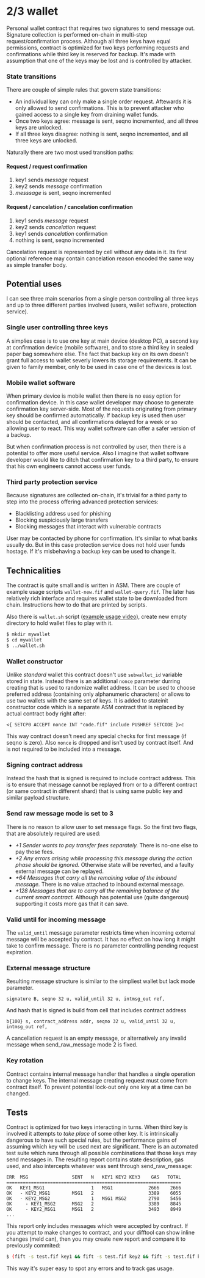 # 2/3 wallet

Personal wallet contract that requires two signatures to send message out. Signature collection is performed on-chain in multi-step request/confirmation process. Although all three keys have equal permissions, contract is optimized for two keys performing requests and confirmations while third key is reserved for backup. It's made with assumption that one of the keys may be lost and is controlled by attacker.

### State transitions

There are couple of simple rules that govern state transitions:

- An individual key can only make a single order request. Aftewards it is only allowed to send confirmations. This is to prevent attacker who gained access to a single key from draining wallet funds.
- Once two keys agree: message is sent, seqno incremented, and all three keys are unlocked.
- If all three keys disagree: nothing is sent, seqno incremented, and all three keys are unlocked.

Naturally there are two most used transition paths:

#### Request / request confirmation

1.  key1 sends _message_ request
1.  key2 sends _message_ confirmation
1.  _messsage_ is sent, seqno incremented

#### Request / cancelation / cancelation confirmation

1.  key1 sends _message_ request
1.  key2 sends _cancelation_ request
1.  key1 sends _cancelation_ confirmation
1.  nothing is sent, seqno incremented

Cancelation request is represented by cell without any data in it. Its first optional reference may contain cancelation reason encoded the same way as simple transfer body.

## Potential uses

I can see three main scenarios from a single person controling all three keys and up to three different parties involved (users, wallet software, protection service).

### Single user controlling three keys

A simplies case is to use one key at main device (desktop PC), a second key at confirmation device (mobile software), and to store a third key in sealed paper bag somewhere else. The fact that backup key on its own doesn't grant full access to wallet severly lowers its storage requirements. It can be given to family member, only to be used in case one of the devices is lost.

### Mobile wallet software

When primary device is mobile wallet then there is no easy option for confirmation device. In this case wallet developer may choose to generate confirmation key server-side. Most of the requests originating from primary key should be confirmed automatically. If backup key is used then user should be contacted, and all confirmations delayed for a week or so allowing user to react. This way wallet software can offer a safer version of a backup.

But when confirmation process is not controlled by user, then there is a potential to offer more useful service. Also I imagine that wallet software developer would like to ditch that confirmation key to a third party, to ensure that his own engineers cannot access user funds.

### Third party protection service

Because signatures are collected on-chain, it's trivial for a third party to step into the process offering advanced protection services:

- Blacklisting address used for phishing
- Blocking suspiciously large transfers
- Blocking messages that interact with vulnerable contracts

User may be contacted by phone for confirmation. It's similar to what banks usually do. But in this case protection service does not hold user funds hostage. If it's misbehaving a backup key can be used to change it.

## Technicalities

The contract is quite small and is written in ASM. There are couple of example usage scripts `wallet-new.fif` and `wallet-query.fif`. The later has relatively rich interface and requires wallet state to be downloaded from chain. Instructions how to do that are printed by scripts.

Also there is `wallet.sh` script ([example usage video]), create new empty directory to hold wallet files to play with it.

```sh
$ mkdir mywallet
$ cd mywallet
$ ../wallet.sh
```

### Wallet constructor

Unlike _standard_ wallet this contract doesn't use `subwallet_id` variable stored in state. Instead there is an additional `nonce` parameter durring creating that is used to randomize wallet address. It can be used to choose preferred address (containing only alphanumeric characters) or allows to use two wallets with the same set of keys. It is added to stateinit constructor code which is a separate ASM contract that is replaced by actual contract body right after:

```
<{ SETCP0 ACCEPT nonce INT "code.fif" include PUSHREF SETCODE }>c
```

This way contract doesn't need any special checks for first message (if seqno is zero). Also `nonce` is dropped and isn't used by contract itself. And is not required to be included into a message.

### Signing contract address

Instead the hash that is signed is required to include contract address. This is to ensure that message cannot be replayed from or to a different contract (or same contract in different shard) that is using same public key and similar payload structure.

### Send raw message mode is set to 3

There is no reason to allow user to set message flags. So the first two flags, that are absolutely required are used:

- _+1 Sender wants to pay transfer fees separately._
  There is no-one else to pay those fees.
- _+2 Any errors arising while processing this message during the action phase should be ignored._
  Otherwise state will be reverted, and a faulty external message can be replayed.
- _+64 Messages that carry all the remaining value of the inbound message._
  There is no value attached to inbound external message.
- _+128 Messages that are to carry all the remaining balance of the current smart contract._
  Although has potential use (quite dangerous) supporting it costs more gas that it can save.

### Valid until for incoming message

The `valid_until` message parameter restricts time when incoming external message will be accepted by contract. It has no effect on how long it might take to confirm message. There is no parameter controlling pending request expiration.

### External message structure

Resulting message structure is similar to the simpliest wallet but lack mode parameter.

```
signature B, seqno 32 u, valid_until 32 u, intmsg_out ref,
```

And hash that is signed is build from cell that includes contract address

```
b{100} s, contract_address addr, seqno 32 u, valid_until 32 u, intmsg_out ref,
```

A cancellation request is an empty message, or alternatively any invalid message when send_raw_message mode 2 is fixed.

### Key rotation

Contract contains internal message handler that handles a single operation to change keys. The internal message creating request must come from contract itself. To prevent potential lock-out only one key at a time can be changed.

## Tests

Contract is optimized for two keys interacting in turns. When third key is involved it attempts to _take place_ of some other key. It is intrinsically dangerous to have such special rules, but the performance gains of assuming which key will be used next are significant. There is an automated test suite which runs through all possible combinations that those keys may send messages in. The resulting report contains state description, gas used, and also intercepts whatever was sent through send_raw_message:

```
ERR  MSG                SENT   N   KEY1 KEY2 KEY3    GAS   TOTAL
================================================================
OK   KEY1_MSG1                 1   MSG1             2666    2666
OK   - KEY2_MSG1        MSG1   2                    3389    6055
OK   - KEY2_MSG2               1   MSG1 MSG2        2790    5456
OK     - KEY1_MSG2      MSG2   2                    3389    8845
OK     - KEY2_MSG1      MSG1   2                    3493    8949
...
```

This report only includes messages which were accepted by contract. If you attempt to make changes to contract, and your difftool can show inline changes (meld can), then you may create new report and compare it to previously commited:

```sh
$ (fift -s test.fif key1 && fift -s test.fif key2 && fift -s test.fif key3) > test-report.txt && git difftool test-report.txt
```

This way it's super easy to spot any errors and to track gas usage.

[example usage video]: https://youtu.be/1Si--TuRiTE
